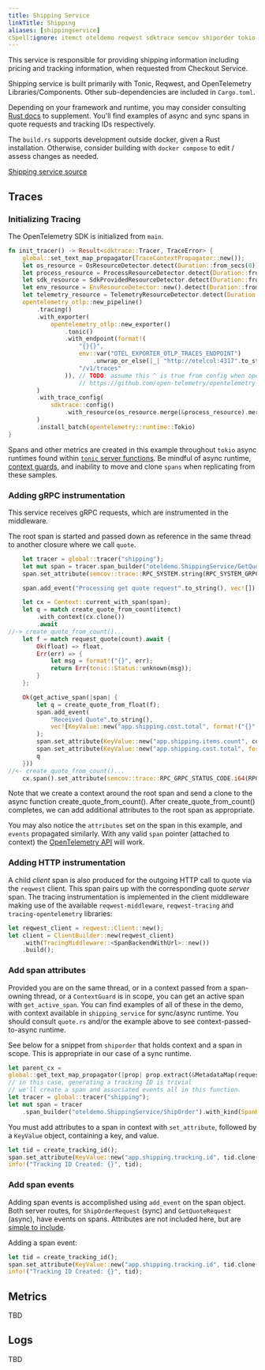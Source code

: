 ```yaml
---
title: Shipping Service
linkTitle: Shipping
aliases: [shippingservice]
cSpell:ignore: itemct oteldemo reqwest sdktrace semcov shiporder tokio
---
```


This service is responsible for providing shipping information including pricing
and tracking information, when requested from Checkout Service.

Shipping service is built primarily with Tonic, Reqwest, and OpenTelemetry
Libraries/Components. Other sub-dependencies are included in `Cargo.toml`.

Depending on your framework and runtime, you may consider consulting
[Rust docs](/docs/languages/rust/) to supplement. You'll find examples of async
and sync spans in quote requests and tracking IDs respectively.

The `build.rs` supports development outside docker, given a Rust installation.
Otherwise, consider building with `docker compose` to edit / assess changes as
needed.

[Shipping service source](https://github.com/open-telemetry/opentelemetry-demo/blob/main/src/shipping/)

## Traces

### Initializing Tracing

The OpenTelemetry SDK is initialized from `main`.

```rust
fn init_tracer() -> Result<sdktrace::Tracer, TraceError> {
    global::set_text_map_propagator(TraceContextPropagator::new());
    let os_resource = OsResourceDetector.detect(Duration::from_secs(0));
    let process_resource = ProcessResourceDetector.detect(Duration::from_secs(0));
    let sdk_resource = SdkProvidedResourceDetector.detect(Duration::from_secs(0));
    let env_resource = EnvResourceDetector::new().detect(Duration::from_secs(0));
    let telemetry_resource = TelemetryResourceDetector.detect(Duration::from_secs(0));
    opentelemetry_otlp::new_pipeline()
        .tracing()
        .with_exporter(
            opentelemetry_otlp::new_exporter()
                .tonic()
                .with_endpoint(format!(
                    "{}{}",
                    env::var("OTEL_EXPORTER_OTLP_TRACES_ENDPOINT")
                        .unwrap_or_else(|_| "http://otelcol:4317".to_string()),
                    "/v1/traces"
                )), // TODO: assume this ^ is true from config when opentelemetry crate > v0.17.0
                    // https://github.com/open-telemetry/opentelemetry-rust/pull/806 includes the environment variable.
        )
        .with_trace_config(
            sdktrace::config()
                .with_resource(os_resource.merge(&process_resource).merge(&sdk_resource).merge(&env_resource).merge(&telemetry_resource)),
        )
        .install_batch(opentelemetry::runtime::Tokio)
}
```

Spans and other metrics are created in this example throughout `tokio` async
runtimes found within
[`tonic` server functions](https://github.com/hyperium/tonic/blob/master/examples/helloworld-tutorial.md#writing-our-server).
Be mindful of async runtime,
[context guards](https://docs.rs/opentelemetry/latest/opentelemetry/context/struct.ContextGuard.html),
and inability to move and clone `spans` when replicating from these samples.

### Adding gRPC instrumentation

This service receives gRPC requests, which are instrumented in the middleware.

The root span is started and passed down as reference in the same thread to
another closure where we call `quote`.

```rust
    let tracer = global::tracer("shipping");
    let mut span = tracer.span_builder("oteldemo.ShippingService/GetQuote").with_kind(SpanKind::Server).start_with_context(&tracer, &parent_cx);
    span.set_attribute(semcov::trace::RPC_SYSTEM.string(RPC_SYSTEM_GRPC));

    span.add_event("Processing get quote request".to_string(), vec![]);

    let cx = Context::current_with_span(span);
    let q = match create_quote_from_count(itemct)
        .with_context(cx.clone())
        .await
//-> create_quote_from_count()...
    let f = match request_quote(count).await {
        Ok(float) => float,
        Err(err) => {
            let msg = format!("{}", err);
            return Err(tonic::Status::unknown(msg));
        }
    };

    Ok(get_active_span(|span| {
        let q = create_quote_from_float(f);
        span.add_event(
            "Received Quote".to_string(),
            vec![KeyValue::new("app.shipping.cost.total", format!("{}", q))],
        );
        span.set_attribute(KeyValue::new("app.shipping.items.count", count as i64));
        span.set_attribute(KeyValue::new("app.shipping.cost.total", format!("{}", q)));
        q
    }))
//<- create_quote_from_count()...
    cx.span().set_attribute(semcov::trace::RPC_GRPC_STATUS_CODE.i64(RPC_GRPC_STATUS_CODE_OK));
```

Note that we create a context around the root span and send a clone to the async
function create_quote_from_count(). After create_quote_from_count() completes,
we can add additional attributes to the root span as appropriate.

You may also notice the `attributes` set on the span in this example, and
`events` propagated similarly. With any valid `span` pointer (attached to
context) the
[OpenTelemetry API](https://docs.rs/opentelemetry/0.17.0/opentelemetry/trace/struct.SpanRef.html)
will work.

### Adding HTTP instrumentation

A child _client_ span is also produced for the outgoing HTTP call to quote via
the `reqwest` client. This span pairs up with the corresponding quote _server_
span. The tracing instrumentation is implemented in the client middleware making
use of the available `reqwest-middleware`, `reqwest-tracing` and
`tracing-opentelemetry` libraries:

```rust
let reqwest_client = reqwest::Client::new();
let client = ClientBuilder::new(reqwest_client)
    .with(TracingMiddleware::<SpanBackendWithUrl>::new())
    .build();
```

### Add span attributes

Provided you are on the same thread, or in a context passed from a span-owning
thread, or a `ContextGuard` is in scope, you can get an active span with
`get_active_span`. You can find examples of all of these in the demo, with
context available in `shipping_service` for sync/async runtime. You should
consult `quote.rs` and/or the example above to see context-passed-to-async
runtime.

See below for a snippet from `shiporder` that holds context and a span in scope.
This is appropriate in our case of a sync runtime.

```rust
let parent_cx =
global::get_text_map_propagator(|prop| prop.extract(&MetadataMap(request.metadata())));
// in this case, generating a tracking ID is trivial
// we'll create a span and associated events all in this function.
let tracer = global::tracer("shipping");
let mut span = tracer
    .span_builder("oteldemo.ShippingService/ShipOrder").with_kind(SpanKind::Server).start_with_context(&tracer, &parent_cx);
```

You must add attributes to a span in context with `set_attribute`, followed by a
`KeyValue` object, containing a key, and value.

```rust
let tid = create_tracking_id();
span.set_attribute(KeyValue::new("app.shipping.tracking.id", tid.clone()));
info!("Tracking ID Created: {}", tid);
```

### Add span events

Adding span events is accomplished using `add_event` on the span object. Both
server routes, for `ShipOrderRequest` (sync) and `GetQuoteRequest` (async), have
events on spans. Attributes are not included here, but are
[simple to include](https://docs.rs/opentelemetry/latest/opentelemetry/trace/trait.Span.html#method.add_event).

Adding a span event:

```rust
let tid = create_tracking_id();
span.set_attribute(KeyValue::new("app.shipping.tracking.id", tid.clone()));
info!("Tracking ID Created: {}", tid);
```

## Metrics

TBD

## Logs

TBD
